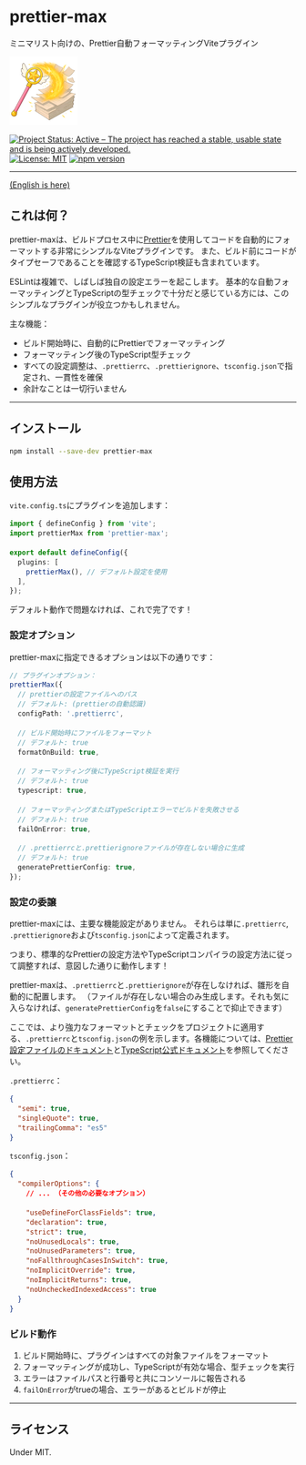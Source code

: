 # prettier-max

ミニマリスト向けの、Prettier自動フォーマッティングViteプラグイン

![prettier-max](images/prettier-max-120.png)

[![Project Status: Active – The project has reached a stable, usable state and is being actively developed.](https://www.repostatus.org/badges/latest/active.svg)](https://www.repostatus.org/#active)
[![License: MIT](https://img.shields.io/badge/License-MIT-yellow.svg)](https://opensource.org/licenses/MIT)
[![npm version](https://img.shields.io/npm/v/prettier-max.svg)](https://www.npmjs.com/package/prettier-max)

---

[(English is here)](./README.md)

## これは何？

prettier-maxは、ビルドプロセス中に[Prettier](https://prettier.io/)を使用してコードを自動的にフォーマットする非常にシンプルなViteプラグインです。
また、ビルド前にコードがタイプセーフであることを確認するTypeScript検証も含まれています。

ESLintは複雑で、しばしば独自の設定エラーを起こします。
基本的な自動フォーマッティングとTypeScriptの型チェックで十分だと感じている方には、このシンプルなプラグインが役立つかもしれません。

主な機能：

- ビルド開始時に、自動的にPrettierでフォーマッティング
- フォーマッティング後のTypeScript型チェック
- すべての設定調整は、`.prettierrc`、`.prettierignore`、`tsconfig.json`で指定され、一貫性を確保
- 余計なことは一切行いません

---

## インストール

```bash
npm install --save-dev prettier-max
```

## 使用方法

`vite.config.ts`にプラグインを追加します：

```typescript
import { defineConfig } from 'vite';
import prettierMax from 'prettier-max';

export default defineConfig({
  plugins: [
    prettierMax(), // デフォルト設定を使用
  ],
});
```

デフォルト動作で問題なければ、これで完了です！

### 設定オプション

prettier-maxに指定できるオプションは以下の通りです：

```typescript
// プラグインオプション：
prettierMax({
  // prettierの設定ファイルへのパス
  // デフォルト: (prettierの自動認識)
  configPath: '.prettierrc',

  // ビルド開始時にファイルをフォーマット
  // デフォルト: true
  formatOnBuild: true,

  // フォーマッティング後にTypeScript検証を実行
  // デフォルト: true
  typescript: true,

  // フォーマッティングまたはTypeScriptエラーでビルドを失敗させる
  // デフォルト: true
  failOnError: true,

  // .prettierrcと.prettierignoreファイルが存在しない場合に生成
  // デフォルト: true
  generatePrettierConfig: true,
});
```

### 設定の委譲

prettier-maxには、主要な機能設定がありません。
それらは単に`.prettierrc`, `.prettierignore`および`tsconfig.json`によって定義されます。

つまり、標準的なPrettierの設定方法やTypeScriptコンパイラの設定方法に従って調整すれば、意図した通りに動作します！

prettier-maxは、`.prettierrc`と`.prettierignore`が存在しなければ、雛形を自動的に配置します。
（ファイルが存在しない場合のみ生成します。それも気に入らなければ、`generatePrettierConfig`を`false`にすることで抑止できます）

ここでは、より強力なフォーマットとチェックをプロジェクトに適用する、`.prettierrc`と`tsconfig.json`の例を示します。各機能については、[Prettier設定ファイルのドキュメント](https://prettier.io/docs/configuration)と[TypeScript公式ドキュメント](https://www.typescriptlang.org/docs/handbook/tsconfig-json.html)を参照してください。

`.prettierrc`：

```json
{
  "semi": true,
  "singleQuote": true,
  "trailingComma": "es5"
}
```

`tsconfig.json`：

```json
{
  "compilerOptions": {
    // ... （その他の必要なオプション）

    "useDefineForClassFields": true,
    "declaration": true,
    "strict": true,
    "noUnusedLocals": true,
    "noUnusedParameters": true,
    "noFallthroughCasesInSwitch": true,
    "noImplicitOverride": true,
    "noImplicitReturns": true,
    "noUncheckedIndexedAccess": true
  }
}
```

### ビルド動作

1. ビルド開始時に、プラグインはすべての対象ファイルをフォーマット
2. フォーマッティングが成功し、TypeScriptが有効な場合、型チェックを実行
3. エラーはファイルパスと行番号と共にコンソールに報告される
4. `failOnError`がtrueの場合、エラーがあるとビルドが停止

---

## ライセンス

Under MIT.
